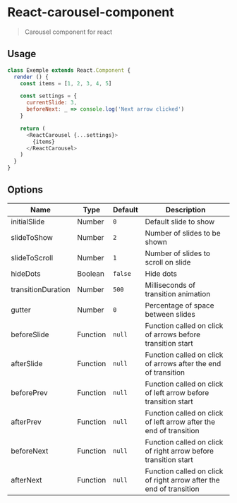 # React-carousel-component

> Carousel component for react

## Usage
```js
class Exemple extends React.Component {
  render () {
    const items = [1, 2, 3, 4, 5]

    const settings = {
      currentSlide: 3,
      beforeNext: _ => console.log('Next arrow clicked')
    }

    return (
      <ReactCarousel {...settings}>
        {items}
      </ReactCarousel>
    )
  }
}
```

## Options
| Name | Type | Default | Description|
|------|------|---------|------------|
| initialSlide | Number | `0` | Default slide to show |
| slideToShow | Number | `2` | Number of slides to be shown |
| slideToScroll | Number | `1` | Number of slides to scroll on slide |
| hideDots | Boolean | `false` | Hide dots |
| transitionDuration | Number | `500` | Milliseconds of transition animation |
| gutter | Number | `0` | Percentage of space between slides |
| beforeSlide | Function | `null` | Function called on click of arrows before transition start |
| afterSlide | Function | `null` | Function called on click of arrows after the end of transition |
| beforePrev | Function | `null` | Function called on click of left arrow before transition start |
| afterPrev | Function | `null` | Function called on click of left arrow after the end of transition |
| beforeNext | Function | `null` | Function called on click of right arrow before transition start |
| afterNext | Function | `null` | Function called on click of right arrow after the end of transition |
